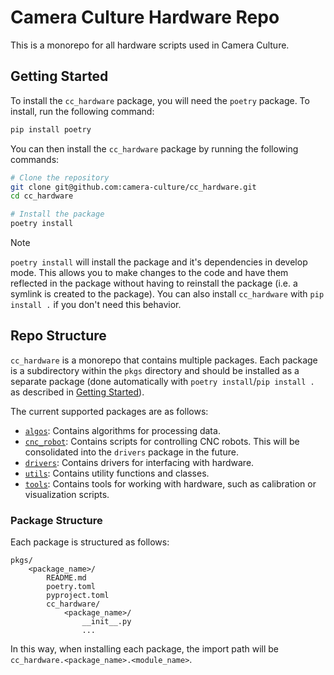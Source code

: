 # Camera Culture Hardware Repo

This is a monorepo for all hardware scripts used in Camera Culture.

## Getting Started

To install the `cc_hardware` package, you will need the `poetry` package. 
To install, run the following command:

```bash
pip install poetry
```

You can then install the `cc_hardware` package by running the following commands:

```bash
# Clone the repository
git clone git@github.com:camera-culture/cc_hardware.git
cd cc_hardware

# Install the package
poetry install
```

> [!NOTE]
> `poetry install` will install the package and it's dependencies in develop mode.
> This allows you to make changes to the code and have them reflected in the package 
> without having to reinstall the package (i.e. a symlink is created to the package).
> You can also install `cc_hardware` with `pip install .` if you don't need this
> behavior.

## Repo Structure

`cc_hardware` is a monorepo that contains multiple packages. Each package is a
subdirectory within the `pkgs` directory and should be installed as a separate package
(done automatically with `poetry install`/`pip install .` as described in 
[Getting Started](#getting-started)).

The current supported packages are as follows:

- [`algos`](./pkgs/algos/README.md): Contains algorithms for processing data.
- [`cnc_robot`](./pkgs/cnc_robot/README.md): Contains scripts for controlling CNC 
    robots. This will be consolidated into the `drivers` package in the future.
- [`drivers`](./pkgs/drivers/README.md): Contains drivers for interfacing with hardware.
- [`utils`](./pkgs/utils/README.md): Contains utility functions and classes.
- [`tools`](./pkgs/tools/README.md): Contains tools for working with hardware, such as 
    calibration or visualization scripts.

### Package Structure

Each package is structured as follows:

```
pkgs/
    <package_name>/
        README.md
        poetry.toml
        pyproject.toml
        cc_hardware/
            <package_name>/
                __init__.py
                ...
```

In this way, when installing each package, the import path will be 
`cc_hardware.<package_name>.<module_name>`.
